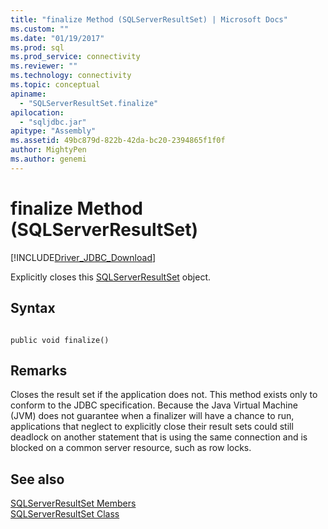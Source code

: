 ```yaml
---
title: "finalize Method (SQLServerResultSet) | Microsoft Docs"
ms.custom: ""
ms.date: "01/19/2017"
ms.prod: sql
ms.prod_service: connectivity
ms.reviewer: ""
ms.technology: connectivity
ms.topic: conceptual
apiname: 
  - "SQLServerResultSet.finalize"
apilocation: 
  - "sqljdbc.jar"
apitype: "Assembly"
ms.assetid: 49bc879d-822b-42da-bc20-2394865f1f0f
author: MightyPen
ms.author: genemi
---
```

# finalize Method (SQLServerResultSet)
[!INCLUDE[Driver_JDBC_Download](../../../includes/driver_jdbc_download.md)]

  Explicitly closes this [SQLServerResultSet](../../../connect/jdbc/reference/sqlserverresultset-class.md) object.  
  
## Syntax  
  
```  
  
public void finalize()  
```  
  
## Remarks  
 Closes the result set if the application does not. This method exists only to conform to the JDBC specification. Because the Java Virtual Machine (JVM) does not guarantee when a finalizer will have a chance to run, applications that neglect to explicitly close their result sets could still deadlock on another statement that is using the same connection and is blocked on a common server resource, such as row locks.  
  
## See also  
 [SQLServerResultSet Members](../../../connect/jdbc/reference/sqlserverresultset-members.md)   
 [SQLServerResultSet Class](../../../connect/jdbc/reference/sqlserverresultset-class.md)  
  
  
